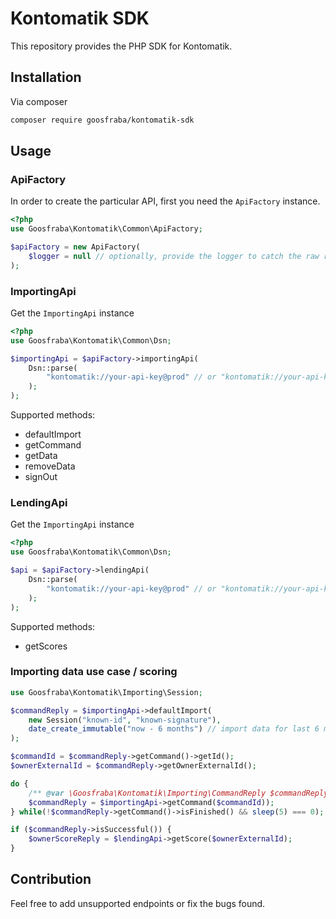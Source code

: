 # Kontomatik SDK

This repository provides the PHP SDK for Kontomatik.

## Installation

Via composer

```sh
composer require goosfraba/kontomatik-sdk
```

## Usage

### ApiFactory

In order to create the particular API, first you need the `ApiFactory` instance.

```php
<?php
use Goosfraba\Kontomatik\Common\ApiFactory;

$apiFactory = new ApiFactory(
    $logger = null // optionally, provide the logger to catch the raw responses from the API, it needs to work with level "Debug"
);

```

### ImportingApi
Get the `ImportingApi` instance

```php
<?php
use Goosfraba\Kontomatik\Common\Dsn;

$importingApi = $apiFactory->importingApi(
    Dsn::parse(
        "kontomatik://your-api-key@prod" // or "kontomatik://your-api-key@test"
    );
);

```

Supported methods:
 * defaultImport
 * getCommand
 * getData
 * removeData
 * signOut

### LendingApi
Get the `ImportingApi` instance

```php
<?php
use Goosfraba\Kontomatik\Common\Dsn;

$api = $apiFactory->lendingApi(
    Dsn::parse(
        "kontomatik://your-api-key@prod" // or "kontomatik://your-api-key@test"
    );
);
```

Supported methods:
* getScores

### Importing data use case / scoring

```php
use Goosfraba\Kontomatik\Importing\Session;

$commandReply = $importingApi->defaultImport(
    new Session("known-id", "known-signature"),
    date_create_immutable("now - 6 months") // import data for last 6 months
);

$commandId = $commandReply->getCommand()->getId();
$ownerExternalId = $commandReply->getOwnerExternalId();

do {
    /** @var \Goosfraba\Kontomatik\Importing\CommandReply $commandReply */
    $commandReply = $importingApi->getCommand($commandId));
} while(!$commandReply->getCommand()->isFinished() && sleep(5) === 0);

if ($commandReply->isSuccessful()) {
    $ownerScoreReply = $lendingApi->getScore($ownerExternalId);
}

```

## Contribution
Feel free to add unsupported endpoints or fix the bugs found.
